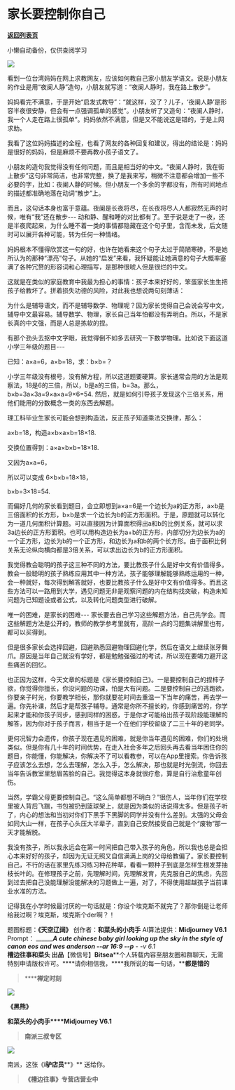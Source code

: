 # 家长要控制你自己

[**返回列表页**](/gzh/槽边往事)

小懒自动备份，仅供查阅学习

![](https://mmbiz.qpic.cn/mmbiz_jpg/Ia6gU9JNtkpRgxXN0C20wEJ0rfXEqW8bVfDNg2K2WKqkV61uCDHBdAgEflIWJJXp6ctXZRU2XSJiajCQZ4MLGrg/640?wx_fmt=jpeg&from;=appmsg)

看到一位台湾妈妈在网上求教网友，应该如何教自己家小朋友学语文。说是小朋友的作业是用“夜阑人静”造句，小朋友就写道：“夜阑人静时，我在路上散步”。

妈妈看完不满意，于是开始“启发式教导”：“就这样，没了？儿子，‘夜阑人静’是形容半夜很安静，但会有一点强调孤单的感觉”。小朋友听了又造句：“夜阑人静时，我一个人走在路上很孤单”。妈妈依然不满意，但是又不能说这是错的，于是上网求助。

我看了这位妈妈描述的全程，也看了网友的各种回复和建议，得出的结论是：妈妈是很好的妈妈，但是麻烦不要再教小孩子语文了。  

小朋友的造句我觉得没有任何问题，而且是相当好的中文。“夜阑人静时，我在街上散步”这句非常简洁，也非常完整，换了是我来写，稍微不注意都会增加一些不必要的字，比如：夜阑人静的时候。但小朋友一个多余的字都没有，所有时间地点的描述都准确地落在动词“散步”上。

而且，这句话本身也富于意蕴。夜阑是长夜将尽，在长夜将尽人人都寂然无声的时候，唯有“我”还在散步---
动和静、醒和睡的对比都有了。至于说是走了一夜，还是半夜爬起来，为什么睡不着一类的事情都隐藏在这个句子里，含而未发，后文随时可以展开各种可能，转为任何一种情绪。

妈妈根本不懂得欣赏这一句的好，也许在她看来这个句子太过于简陋寒碜，不是她所认为的那种“漂亮”句子。从她的“启发”来看，我怀疑能让她满意的句子大概率塞满了各种冗赘的形容词和心理描写，是那种很唬人但是很烂的中文。

这就是在类似的家庭教育中我最为担心的事情：孩子本来好好的，笨蛋家长生生把孩子给教坏了。拼着损失功德的风险，对此我也想说两句刻薄话：

为什么是辅导语文，而不是辅导数学、物理呢？因为家长觉得自己会说会写中文，辅导中文最容易。辅导数学、物理，家长自己当年怕都没有弄明白。所以，不是家长真的中文强，而是人总是拣软的捏。

有那个劲头去抠中文字眼，我觉得倒不如多去研究一下数学物理。比如说下面这道小学三年级的题目---

已知：a×a=6，a×b=18，求：b×b=？

小学三年级没有根号，没有解方程，所以这道题要硬算。家长通常会用的方法是观察法，18是6的三倍，所以，b是a的三倍，b=3a。那么，b×b=3a×3a=9×a×a=9×6=54.
然后，就是如何引导孩子发现这个三倍关系，用他们能用的分数概念一类的东西去解题。  

理工科毕业生家长可能会想到构造法，反正孩子知道乘法交换律，那么：

a×b=18，构造a×b×a×b=18×18.

交换位置得到：a×a×b×b=18×18.

又因为a×a=6，

所以可以变成 6×b×b=18×18，

b×b=3×18=54.

而偏好几何的家长看到题目，会立即想到a×a=6是一个边长为a的正方形，a×b是三倍面积的长方形，b×b是求一个边长为b的正方形面积。于是，原题就可以转化为一道几何面积计算题。可以直接因为计算面积得出a和b的比例关系，就可以求3a边长的正方形面积。也可以用构造边长为a+b的正方形，内部切分为边长为a的一个正方形，边长为b的一个正方形，和边长为a和b的两个长方形。由于面积比例关系无论纵向横向都是3倍关系，可以求出边长为b的正方形面积。

我觉得教会聪明的孩子这三种不同的方法，要比教孩子什么是好中文有价值得多。教会一般聪明的孩子熟练应用其中一种方法，孩子能够理解能够熟练运用的一种，会一种就好，每次得到解答就好，也要比教孩子什么是好中文有价值得多。而且这些方法可以一路用到大学，遇见问题无非是观察问题的内在结构找突破，构造未知问题为已知题设或者公式，以及转化问题类型进行破解。

唯一的困难，是家长的困难---
家长要去自己学习这些解题方法，自己先学会。而这些解题方法是公开的，教师的教学参考里就有，高阶一点的习题集讲解里也有，都可以买得到。

但是很多家长会选择回避，回避熟悉回避物理回避化学，然后在语文上继续张牙舞爪。原因是当年自己就没有学好，都是勉勉强强过的考试，所以现在要竭力避开这些痛苦的回忆。

也正因为这样，今天文章的标题是《家长要控制自己》。一是要控制自己的捏柿子欲，你觉得你擅长，你没问题的功课，怕是大有问题。二是要控制自己的逃跑欲，你要亲子时光，你要教学相长，那你就要花时间去重温一下当年的痛苦，再去学一遍。你先补课，然后才是帮孩子辅导。通常是你所不擅长的，你感到痛苦的，你学起来才能和你孩子同步，感到同样的困惑，于是你才可能给出孩子现阶段能理解的解答，因为你对于孩子而言，相当于是一个在他们学校留级了二三十年的老同学。

更何况智力会遗传，你孩子现在遇见的困难，就是你当年遇见的困难，你们的处境类似。但是你有几十年的时间优势，在走入社会多年之后回头再去看当年困住你的题目，你能懂，你能解决，你解决不了可以看教参，可以在App里搜索。你告诉孩子应该怎么去想，怎么去理解，怎么入手，怎么解决，那也就是时光倒流，你回去当年告诉教室里愁眉苦脸的自己。我觉得这本身就很疗愈，算是自行治愈童年创伤。

当然，学霸父母更要控制自己。“这么简单都想不明白？”很伤人，当年你们在学校里被人背后飞踹，书包被扔到篮球架上，就是因为类似的话说得太多。但是孩子听了，内心的想法和当初对你们下黑手下黑脚的同学并没有什么差别。太强的父母会如同大山一样，在孩子心头压大半辈子，直到自己安然接受自己就是个“废物”那一天才能解脱。

我没有孩子，所以我永远会在第一时间把自己带入孩子的角色，所以我也总是会担心本来好好的孩子，却因为无证无照又自信满满上岗的父母给教偏了。家长要控制自己，不行的话在家里先练习练习种花种草，看看一颗种子到底是怎样生根发芽抽枝长叶的。在修理孩子之前，先理解时间，先理解发育，先克服自己的焦虑，先回到过去把自己没能理解没能解决的习题做上一遍，对了，不得使用超越孩子当前课业水准的方法。

记得我在小学时候最讨厌的一句话就是：你设个埃克斯不就完了？那你倒是让老师给我过啊？埃克斯，埃克斯个der啊？！

  

题图标题：**《天空辽阔》** 创作者：**和菜头的小肉手** AI算法提供：**Midjourney V6.1** Prompt： _________A
cute chinese baby girl looking up the sky in the style of canon eos and wes
anderson --ar 16:9 --p___ __-_ -v 6.1_  
**槽边往事****和菜头
出品******【微信号】****Bitsea******个人转载内容至朋友圈和群聊天，无需特别申请版权许可。****请你相信我，****我所说的每一句话，****都是错的**

> ******禅定时刻**

![](https://mmbiz.qpic.cn/mmbiz_jpg/Ia6gU9JNtkpRgxXN0C20wEJ0rfXEqW8bqOa4vpWQSbnysBBxKXuricj5qdJ4p7LRO3XibQPic9yRJYpKeuLib4chgA/640?wx_fmt=jpeg&from;=appmsg)

**《黑熊》**

**和菜头的小肉手****Midjourney V6.1**

> **南派三叔专区**

![](https://mmbiz.qpic.cn/mmbiz_jpg/Ia6gU9JNtkpRgxXN0C20wEJ0rfXEqW8bibE2Fhta4JhXljO665qFia3KmjoHoZSgpIlicwsmEIOib2wpLllXTCRxwQ/640?wx_fmt=jpeg&from;=appmsg)

南派，这张《**i驴店员****》** 送给你。

> **《槽边往事》专营店营业中**

  

